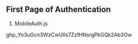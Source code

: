 First Page of Authentication
------------------------------
1) MobileAuth.js

 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